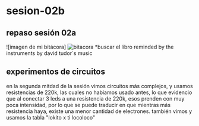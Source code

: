 # sesion-02b
## repaso sesión 02a
![imagen de mi bitácora]
![bitacora](https://github.com/user-attachments/assets/fd95627d-da03-4ff3-9494-06474609bc8d)
*buscar el libro reminded by the instruments by david tudor´s music
## experimentos de circuitos
en la segunda mitdad de la sesión vimos circuitos más complejos, y usamos resistencias de 220k, las cuales no habiamos usado antes, lo que evidencio que al conectar 3 leds a una resistencia de 220k, esos prenden con muy poca intensidad, por lo que se puede traducir en que mientras más resistencia haya, existe una menor cantidad de electrones.
también vimos y usamos la tabla "lokito x ti locoloco" 
